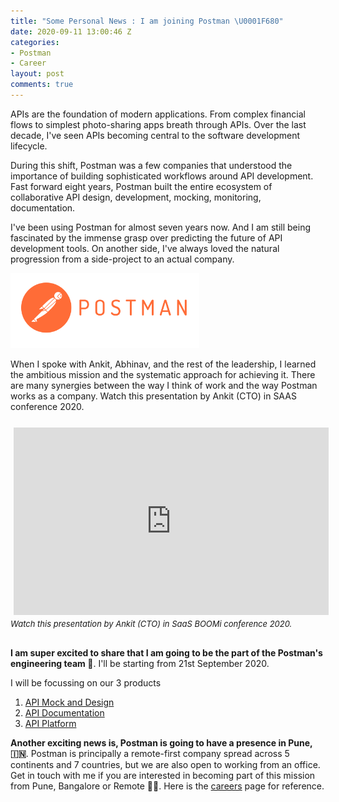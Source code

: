 ```yaml
---
title: "Some Personal News : I am joining Postman \U0001F680"
date: 2020-09-11 13:00:46 Z
categories:
- Postman
- Career
layout: post
comments: true
---
```


APIs are the foundation of modern applications. From complex financial flows to simplest photo-sharing apps breath through APIs. Over the last decade, I've seen APIs becoming central to the software development lifecycle.

During this shift, Postman was a few companies that understood the importance of building sophisticated workflows around API development. Fast forward eight years, Postman built the entire ecosystem of collaborative API design, development, mocking, monitoring, documentation.

I've been using Postman for almost seven years now. And I am still being fascinated by the immense grasp over predicting the future of API development tools. On another side,  I've always loved the natural progression from a side-project to an actual company.

<img class="rounded mx-auto d-block" src="/public/images/pm-orange-logo-horiz.svg" width="60%" style="min-width:150px;"/>

When I spoke with Ankit, Abhinav, and the rest of the leadership, I learned the ambitious mission and the systematic approach for achieving it. There are many synergies between the way I think of work and the way Postman works as a company. Watch this presentation by Ankit (CTO) in SAAS conference 2020.

<div class="row" style="margin-top: 20px; margin-bottom: 20px">
      <div class="col-sm-12 col-md-6 offset-md-3">
         <div style="margin-bottom:30px">
            <iframe style="display: block; margin: auto; min-height: 300px; padding: 5px" width="100%" src="https://www.youtube.com/embed/dKg0nb9DOOY" frameborder="0" allow="accelerometer; autoplay; encrypted-media; gyroscope; picture-in-picture" allowfullscreen></iframe>
            <i style="font-size:13px">Watch this presentation by Ankit (CTO) in SaaS BOOMi conference 2020.</i>
         </div>         
   </div>
</div>

**I am super excited to share that I am going to be the part of the Postman's engineering team 🎉**. I'll be starting from 21st September 2020.

I will be focussing on our 3 products

1. [API Mock and Design](https://www.postman.com/features/mock-api/)
2. [API Documentation](https://www.postman.com/api-documentation-tool/)
3. [API Platform](https://www.postman.com/api-platform/)

**Another exciting news is, Postman is going to have a presence in Pune, 🇮🇳**. Postman is principally a remote-first company spread across 5 continents and 7 countries, but we are also open to working from an office. Get in touch with me if you are interested in becoming part of this mission from Pune, Bangalore or Remote 🙇‍♂️. Here is the [careers](https://www.postman.com/careers/open-positions/) page for reference.
